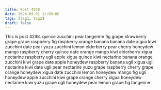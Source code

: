 ```yaml
---
title: Post 4298
date: 2024-09-01 12:00:00
tags: [tag1, tag2]
draft: false
---
```

This is post 4298.
quince
zucchini
pear
tangerine
fig
grape
strawberry
grape
grape
raspberry
fig
raspberry
orange
banana
banana
date
xigua
kiwi
zucchini
date
pear
yuzu
zucchini
lemon
elderberry
pear
cherry
honeydew
mango
raspberry
cherry
quince
date
orange
mango
kiwi
elderberry
xigua
nectarine
raspberry
ugli
apple
xigua
quince
kiwi
nectarine
banana
orange
zucchini
kiwi
grape
date
apple
honeydew
raspberry
banana
ugli
xigua
ugli
nectarine
kiwi
date
ugli
pear
nectarine
yuzu
grape
raspberry
cherry
grape
orange
honeydew
xigua
date
zucchini
lemon
honeydew
mango
fig
ugli
honeydew
apple
zucchini
kiwi
grape
orange
cherry
xigua
honeydew
nectarine
kiwi
yuzu
grape
ugli
honeydew
pear
lemon
grape
fig
tangerine
